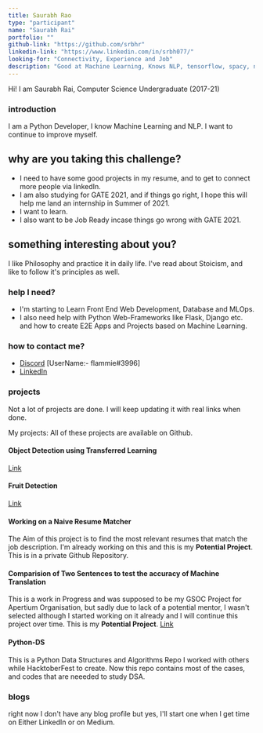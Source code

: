 ```yaml
---
title: Saurabh Rao
type: "participant"
name: "Saurabh Rai"
portfolio: ""
github-link: "https://github.com/srbhr"
linkedin-link: "https://www.linkedin.com/in/srbh077/"
looking-for: "Connectivity, Experience and Job"
description: "Good at Machine Learning, Knows NLP, tensorflow, spacy, nltk, pytoch and how to run models on GPU"
---
```


Hi! I am Saurabh Rai, Computer Science Undergraduate (2017-21)

### introduction

I am a Python Developer, I know Machine Learning and NLP. I want to continue to improve myself.

## why are you taking this challenge?

- I need to have some good projects in my resume, and to get to connect more people via linkedIn.
- I am also studying for GATE 2021, and if things go right, I hope this will help me land an internship in Summer of 2021.
- I want to learn.
- I also want to be Job Ready incase things go wrong with GATE 2021.

## something interesting about you?

I like Philosophy and practice it in daily life. I've read about Stoicism, and like to follow it's principles as well.

### help I need?

- I'm starting to Learn Front End Web Development, Database and MLOps.
- I also need help with Python Web-Frameworks like Flask, Django etc. and how to create E2E Apps and Projects based on Machine Learning.

### how to contact me?

- [Discord](https://discord.gg/ABw7BuK) [UserName:- flammie#3996]
- [LinkedIn](https://www.linkedin.com/in/srbh077/)

### projects

Not a lot of projects are done. I will keep updating it with real links when done.

My projects:
All of these projects are available on Github.
#### Object Detection using Transferred Learning 
[Link](https://github.com/srbhr/Object-Detection)

#### Fruit Detection
[Link](https://github.com/srbhr/Fruits_360)

#### Working on a Naive Resume Matcher
The Aim of this project is to find the most relevant resumes that match the job description.
I'm already working on this and this is my **Potential Project**.
This is in a private Github Repository.

#### Comparision of Two Sentences to test the accuracy of Machine Translation 
This is a work in Progress and was supposed to be my GSOC Project for Apertium Organisation, but sadly due to lack of a potential mentor, I wasn't selected
although I started working on it already and I will continue this project over time.
This is my **Potential Project**. 
[Link](https://github.com/srbhr/Test-Edits)

#### Python-DS 
This is a Python Data Structures and Algorithms Repo I worked with others while HacktoberFest to create. Now this repo contains most of the cases, and codes that are
neeeded to study DSA.

### blogs

right now I don't have any blog profile but yes, I'll start one when I get time on Either LinkedIn or on Medium.


